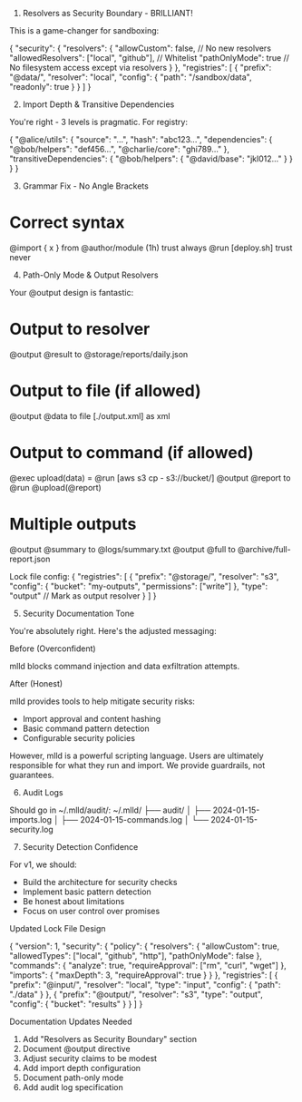   1. Resolvers as Security Boundary - BRILLIANT!

  This is a game-changer for sandboxing:

  {
    "security": {
      "resolvers": {
        "allowCustom": false,  // No new resolvers
        "allowedResolvers": ["local", "github"],  // Whitelist
        "pathOnlyMode": true   // No filesystem access except via resolvers
      }
    },
    "registries": [
      {
        "prefix": "@data/",
        "resolver": "local",
        "config": {
          "path": "/sandbox/data",
          "readonly": true
        }
      }
    ]
  }

  2. Import Depth & Transitive Dependencies

  You're right - 3 levels is pragmatic. For registry:

  {
    "@alice/utils": {
      "source": "...",
      "hash": "abc123...",
      "dependencies": {
        "@bob/helpers": "def456...",
        "@charlie/core": "ghi789..."
      },
      "transitiveDependencies": {
        "@bob/helpers": {
          "@david/base": "jkl012..."
        }
      }
    }
  }

  3. Grammar Fix - No Angle Brackets

  # Correct syntax
  @import { x } from @author/module (1h) trust always
  @run [deploy.sh] trust never

  4. Path-Only Mode & Output Resolvers

  Your @output design is fantastic:

  # Output to resolver
  @output @result to @storage/reports/daily.json

  # Output to file (if allowed)
  @output @data to file [./output.xml] as xml

  # Output to command (if allowed)
  @exec upload(data) = @run [aws s3 cp - s3://bucket/]
  @output @report to @run @upload(@report)

  # Multiple outputs
  @output @summary to @logs/summary.txt
  @output @full to @archive/full-report.json

  Lock file config:
  {
    "registries": [
      {
        "prefix": "@storage/",
        "resolver": "s3",
        "config": {
          "bucket": "my-outputs",
          "permissions": ["write"]
        },
        "type": "output"  // Mark as output resolver
      }
    ]
  }

  5. Security Documentation Tone

  You're absolutely right. Here's the adjusted messaging:

  Before (Overconfident)

  mlld blocks command injection and data exfiltration attempts.

  After (Honest)

  mlld provides tools to help mitigate security risks:
  - Import approval and content hashing
  - Basic command pattern detection
  - Configurable security policies

  However, mlld is a powerful scripting language. Users are ultimately responsible for what they run and import. We provide
  guardrails, not guarantees.

  6. Audit Logs

  Should go in ~/.mlld/audit/:
  ~/.mlld/
  ├── audit/
  │   ├── 2024-01-15-imports.log
  │   ├── 2024-01-15-commands.log
  │   └── 2024-01-15-security.log

  7. Security Detection Confidence

  For v1, we should:
  - Build the architecture for security checks
  - Implement basic pattern detection
  - Be honest about limitations
  - Focus on user control over promises

  Updated Lock File Design

  {
    "version": 1,
    "security": {
      "policy": {
        "resolvers": {
          "allowCustom": true,
          "allowedTypes": ["local", "github", "http"],
          "pathOnlyMode": false
        },
        "commands": {
          "analyze": true,
          "requireApproval": ["rm", "curl", "wget"]
        },
        "imports": {
          "maxDepth": 3,
          "requireApproval": true
        }
      }
    },
    "registries": [
      {
        "prefix": "@input/",
        "resolver": "local",
        "type": "input",
        "config": { "path": "./data" }
      },
      {
        "prefix": "@output/",
        "resolver": "s3",
        "type": "output",
        "config": { "bucket": "results" }
      }
    ]
  }

  Documentation Updates Needed

  1. Add "Resolvers as Security Boundary" section
  2. Document @output directive
  3. Adjust security claims to be modest
  4. Add import depth configuration
  5. Document path-only mode
  6. Add audit log specification